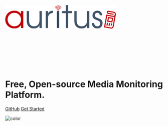 <img src='logo.png' width = "70%"/>

<br/>
<br/>
<br/>
<br/>
<br/>
<br/>
<br/>
<br/>

# Free, Open-source Media Monitoring Platform.

[GitHub](https://github.com/JohnCoene/auritus)
[Get Started](guide)

![color](#f0f0f0)
